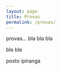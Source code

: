 ```yaml
---
layout: page
title: Provas
permalink: /provas/
---
```


provas... bla bla bla

ble ble

posto ipiranga

